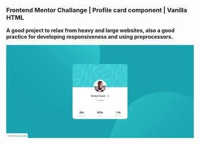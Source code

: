 ### Frontend Mentor Challange | Profile card component | Vanilla HTML

**A good project to relax from heavy and large websites, also a good practice for developing responsiveness and using preprocessors.**

![Screenshot from website.](./images/for-github.png)

